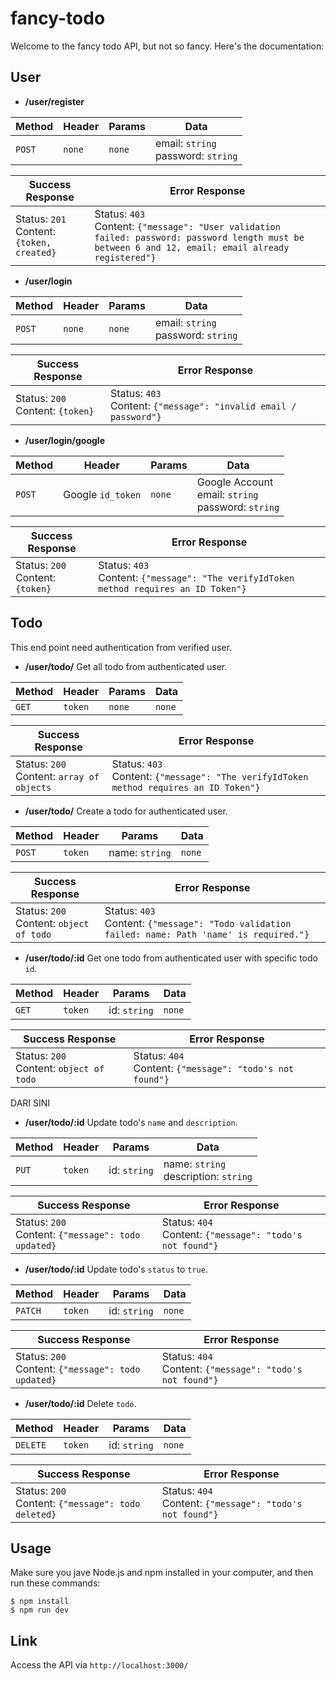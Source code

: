 # fancy-todo

Welcome to the fancy todo API, but not so fancy. Here's the documentation:

## User

- **/user/register**

Method | Header | Params | Data |
--- | --- | --- | --- 
`POST` | `none` | `none` | email: `string` <br> password: `string` 

Success Response | Error Response
--- | ---
Status: `201` <br> Content: `{token, created}` | Status: `403` <br> Content: `{"message": "User validation failed: password: password length must be between 6 and 12, email: email already registered"}`


- **/user/login**

Method | Header | Params | Data |
--- | --- | --- | --- 
`POST` | `none` | `none` | email: `string` <br> password: `string` 

Success Response | Error Response
--- | ---
Status: `200` <br> Content: `{token}` | Status: `403` <br> Content: `{"message": "invalid email / password"}`


- **/user/login/google**

Method | Header | Params | Data |
--- | --- | --- | --- 
`POST` | Google `id_token` | `none` | Google Account <br> email: `string` <br> password: `string` 

Success Response | Error Response
--- | ---
Status: `200` <br> Content: `{token}` | Status: `403` <br> Content: `{"message": "The verifyIdToken method requires an ID Token"}`


## Todo
This end point need authentication from verified user.

- **/user/todo/**
Get all todo from authenticated user.

Method | Header | Params | Data |
--- | --- | --- | --- 
`GET` | `token` | `none` | `none`

Success Response | Error Response
--- | ---
Status: `200` <br> Content: `array of objects` | Status: `403` <br> Content: `{"message": "The verifyIdToken method requires an ID Token"}`

- **/user/todo/**
Create a todo for authenticated user.

Method | Header | Params | Data |
--- | --- | --- | --- 
`POST` | `token` | name: `string` | `none`

Success Response | Error Response
--- | ---
Status: `200` <br> Content: `object of todo` | Status: `403` <br> Content: `{"message": "Todo validation failed: name: Path 'name' is required."}`

- **/user/todo/:id**
Get one todo from authenticated user with specific todo `id`.

Method | Header | Params | Data |
--- | --- | --- | --- 
`GET` | `token` | id: `string` | `none`

Success Response | Error Response
--- | ---
Status: `200` <br> Content: `object of todo` | Status: `404` <br> Content: `{"message": "todo's not found"}`


DARI SINI

- **/user/todo/:id**
Update todo's `name` and `description`.

Method | Header | Params | Data |
--- | --- | --- | --- 
`PUT` | `token` | id: `string` | name: `string` <br> description: `string`

Success Response | Error Response
--- | ---
Status: `200` <br> Content: `{"message": todo updated}` | Status: `404` <br> Content: `{"message": "todo's not found"}`


- **/user/todo/:id**
Update todo's `status` to `true`.

Method | Header | Params | Data |
--- | --- | --- | --- 
`PATCH` | `token` | id: `string` | `none`

Success Response | Error Response
--- | ---
Status: `200` <br> Content: `{"message": todo updated}` | Status: `404` <br> Content: `{"message": "todo's not found"}`


- **/user/todo/:id**
Delete `todo`.

Method | Header | Params | Data |
--- | --- | --- | --- 
`DELETE` | `token` | id: `string` | `none`

Success Response | Error Response
--- | ---
Status: `200` <br> Content: `{"message": todo deleted}` | Status: `404` <br> Content: `{"message": "todo's not found"}`

## Usage
Make sure you jave Node.js and npm installed in your computer, and then run these commands:

```
$ npm install
$ npm run dev
```
## Link
Access the API via `http://localhost:3000/`